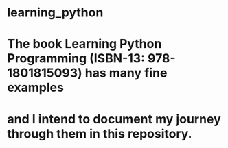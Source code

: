 # learning_python

# The book Learning Python Programming (ISBN-13: 978-1801815093) has many fine examples
# and I intend to document my journey through them in this repository.
